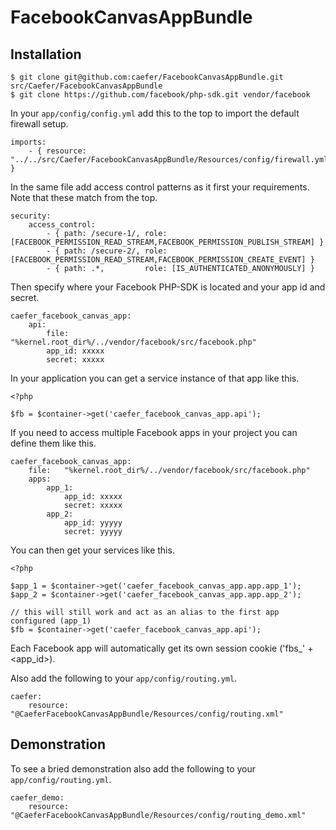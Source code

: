 # FacebookCanvasAppBundle

## Installation

    $ git clone git@github.com:caefer/FacebookCanvasAppBundle.git src/Caefer/FacebookCanvasAppBundle
    $ git clone https://github.com/facebook/php-sdk.git vendor/facebook

In your `app/config/config.yml` add this to the top to import the default firewall setup.

    imports:
        - { resource: "../../src/Caefer/FacebookCanvasAppBundle/Resources/config/firewall.yml" }

In the same file add access control patterns as it first your requirements. Note that these match from the top.

    security:
        access_control:
            - { path: /secure-1/, role: [FACEBOOK_PERMISSION_READ_STREAM,FACEBOOK_PERMISSION_PUBLISH_STREAM] }
            - { path: /secure-2/, role: [FACEBOOK_PERMISSION_READ_STREAM,FACEBOOK_PERMISSION_CREATE_EVENT] }
            - { path: .*,         role: [IS_AUTHENTICATED_ANONYMOUSLY] }

Then specify where your Facebook PHP-SDK is located and your app id and secret.

    caefer_facebook_canvas_app:
        api:
            file:   "%kernel.root_dir%/../vendor/facebook/src/facebook.php"
            app_id: xxxxx
            secret: xxxxx

In your application you can get a service instance of that app like this.

    <?php

    $fb = $container->get('caefer_facebook_canvas_app.api');

If you need to access multiple Facebook apps in your project you can define them like this.

    caefer_facebook_canvas_app:
        file:   "%kernel.root_dir%/../vendor/facebook/src/facebook.php"
        apps:
            app_1:
                app_id: xxxxx
                secret: xxxxx
            app_2:
                app_id: yyyyy
                secret: yyyyy

You can then get your services like this.

    <?php

    $app_1 = $container->get('caefer_facebook_canvas_app.app.app_1');
    $app_2 = $container->get('caefer_facebook_canvas_app.app.app_2');

    // this will still work and act as an alias to the first app configured (app_1)
    $fb = $container->get('caefer_facebook_canvas_app.api');

Each Facebook app will automatically get its own session cookie ('fbs_' + <app_id>).

Also add the following to your `app/config/routing.yml`.

    caefer:
        resource: "@CaeferFacebookCanvasAppBundle/Resources/config/routing.xml"


## Demonstration

To see a bried demonstration also add the following to your `app/config/routing.yml`.

    caefer_demo:
        resource: "@CaeferFacebookCanvasAppBundle/Resources/config/routing_demo.xml"


